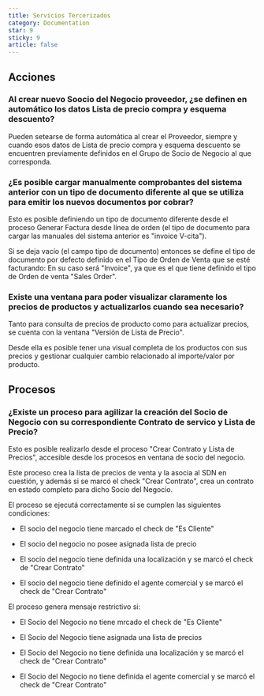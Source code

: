 ```yaml
---
title: Servicios Tercerizados
category: Documentation
star: 9
sticky: 9
article: false
---
```


## Acciones

### Al crear nuevo Soocio del Negocio proveedor, ¿se definen en automático los datos Lista de precio compra y esquema descuento?

Pueden setearse de forma automática al crear el Proveedor, siempre y cuando esos datos de Lista de precio compra y esquema descuento se encuentren previamente definidos en el Grupo de Socio de Negocio al que corresponda.

### ¿Es posible cargar manualmente comprobantes del sistema anterior con un tipo de documento diferente al que se utiliza para emitir los nuevos documentos por cobrar?

Esto es posible definiendo un tipo de documento diferente desde el proceso Generar Factura desde línea de orden (el tipo de documento para cargar las manuales del sistema anterior es "invoice V-cita").

Si se deja vacío (el campo tipo de documento) entonces se define el tipo de documento por defecto definido en el Tipo de Orden de Venta que se esté facturando: En su caso será "Invoice", ya que es el que tiene definido el tipo de Orden de venta "Sales Order".

### Existe una ventana para poder visualizar claramente los precios de productos y actualizarlos cuando sea necesario?

Tanto para consulta de precios de producto como para actualizar precios, se cuenta con la ventana "Versión de Lista de Precio".

Desde ella es posible tener una visual completa de los productos con sus precios y gestionar cualquier cambio relacionado al importe/valor por producto.

## Procesos

### ¿Existe un proceso para agilizar la creación del Socio de Negocio con su correspondiente Contrato de servico y Lista de Precio?

Esto es posible realizarlo desde el proceso "Crear Contrato y Lista de Precios", accesible desde los procesos en ventana de socio del negocio.

Este proceso crea la lista de precios de venta y la asocia al SDN en cuestión, y además si se marcó el check "Crear Contrato", crea un contrato en estado completo para dicho Socio del Negocio.

El proceso se ejecutá correctamente si se cumplen las siguientes condiciones:

* El socio del negocio tiene marcado el check de "Es Cliente"

* El socio del negocio no posee asignada lista de precio

* El socio del negocio tiene definida una localización y se marcó el check de "Crear Contrato"

* El socio del negocio tiene definido el agente comercial y se marcó el check de "Crear Contrato"

El proceso genera mensaje restrictivo si:

* El Socio del Negocio no tiene mrcado el check de "Es Cliente"

* El Socio del Negocio tiene asignada una lista de precios

* El Socio del Negocio no tiene definida una localización y se marcó el check de "Crear Contrato"

* El Socio del Negocio no tiene definida el agente comercial y se marcó el check de "Crear Contrato"